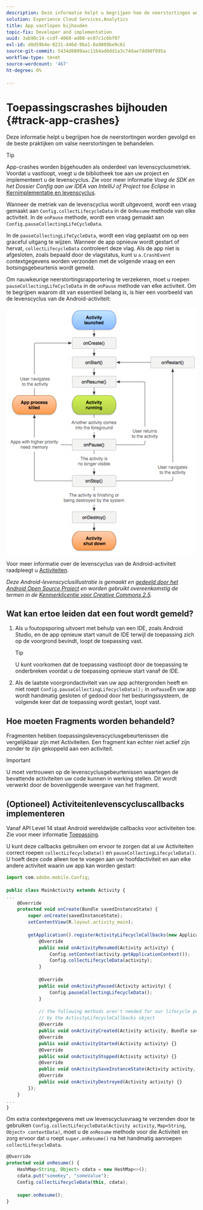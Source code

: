 ```yaml
---
description: Deze informatie helpt u begrijpen hoe de neerstortingen worden gevolgd en de beste praktijken om valse neerstortingen te behandelen.
solution: Experience Cloud Services,Analytics
title: App vastlopen bijhouden
topic-fix: Developer and implementation
uuid: 3ab98c14-ccdf-4060-ad88-ec07c1c6bf07
exl-id: d8d59b4e-0231-446d-9ba1-8a9809be9c61
source-git-commit: 5434d8809aac11b4ad6dd1a3c74dae7dd98f095a
workflow-type: tm+mt
source-wordcount: '467'
ht-degree: 0%

---
```


# Toepassingscrashes bijhouden {#track-app-crashes}

Deze informatie helpt u begrijpen hoe de neerstortingen worden gevolgd en de beste praktijken om valse neerstortingen te behandelen.

>[!TIP]
>
>App-crashes worden bijgehouden als onderdeel van levenscyclusmetriek. Voordat u vastloopt, voegt u de bibliotheek toe aan uw project en implementeert u de levenscyclus. Zie voor meer informatie *Voeg de SDK en het Dossier Config aan uw IDEA van IntelliJ of Project toe Eclipse* in [Kernimplementatie en levenscyclus](/help/android/getting-started/dev-qs.md).

Wanneer de metriek van de levenscyclus wordt uitgevoerd, wordt een vraag gemaakt aan `Config.collectLifecycleData` in de `OnResume` methode van elke activiteit. In de `onPause` methode, wordt een vraag gemaakt aan `Config.pauseCollectingLifeCycleData`.

In de `pauseCollectingLifeCycleData`, wordt een vlag geplaatst om op een graceful uitgang te wijzen. Wanneer de app opnieuw wordt gestart of hervat, `collectLifecycleData` controleert deze vlag. Als de app niet is afgesloten, zoals bepaald door de vlagstatus, kunt u `a.CrashEvent` contextgegevens worden verzonden met de volgende vraag en een botsingsgebeurtenis wordt gemeld.

Om nauwkeurige neerstortingsrapportering te verzekeren, moet u roepen `pauseCollectingLifeCycleData` in de `onPause` methode van elke activiteit. Om te begrijpen waarom dit van essentieel belang is, is hier een voorbeeld van de levenscyclus van de Android-activiteit:

![](assets/android-lifecycle.png)

Voor meer informatie over de levenscyclus van de Android-activiteit raadpleegt u [Activiteiten](https://developer.android.com/guide/components/activities.html).

*Deze Android-levenscyclusillustratie is gemaakt en [gedeeld door het Android Open Source Project](https://source.android.com/) en worden gebruikt overeenkomstig de termen in de [Kenmerklicentie voor Creative Commons 2.5](https://creativecommons.org/licenses/by/2.5/).*

## Wat kan ertoe leiden dat een fout wordt gemeld?

1. Als u foutopsporing uitvoert met behulp van een IDE, zoals Android Studio, en de app opnieuw start vanuit de IDE terwijl de toepassing zich op de voorgrond bevindt, loopt de toepassing vast.

   >[!TIP]
   >
   >U kunt voorkomen dat de toepassing vastloopt door de toepassing te onderbreken voordat u de toepassing opnieuw start vanaf de IDE.

1. Als de laatste voorgrondactiviteit van uw app achtergronden heeft en niet roept `Config.pauseCollectingLifecycleData();` in `onPause`En uw app wordt handmatig gesloten of gedood door het besturingssysteem, de volgende keer dat de toepassing wordt gestart, loopt vast.

## Hoe moeten Fragments worden behandeld?

Fragmenten hebben toepassingslevenscyclusgebeurtenissen die vergelijkbaar zijn met Activiteiten. Een fragment kan echter niet actief zijn zonder te zijn gekoppeld aan een activiteit.

>[!IMPORTANT]
>
>U moet vertrouwen op de levenscyclusgebeurtenissen waartegen de bevattende activiteiten uw code kunnen in werking stellen. Dit wordt verwerkt door de bovenliggende weergave van het fragment.

## (Optioneel) Activiteitenlevenscycluscallbacks implementeren

Vanaf API Level 14 staat Android wereldwijde callbacks voor activiteiten toe. Zie voor meer informatie [Toepassing](https://developer.android.com/reference/android/app/Application).

U kunt deze callbacks gebruiken om ervoor te zorgen dat al uw Activiteiten correct roepen `collectLifecycleData()` en `pauseCollectingLifecycleData()`. U hoeft deze code alleen toe te voegen aan uw hoofdactiviteit en aan elke andere activiteit waarin uw app kan worden gestart:

```js
import com.adobe.mobile.Config; 
  
public class MainActivity extends Activity { 
... 
    @Override 
    protected void onCreate(Bundle savedInstanceState) { 
        super.onCreate(savedInstanceState); 
        setContentView(R.layout.activity_main); 
  
        getApplication().registerActivityLifecycleCallbacks(new Application.ActivityLifecycleCallbacks() { 
            @Override 
            public void onActivityResumed(Activity activity) { 
                Config.setContext(activity.getApplicationContext()); 
                Config.collectLifecycleData(activity); 
            } 
  
            @Override 
            public void onActivityPaused(Activity activity) {     
                Config.pauseCollectingLifecycleData(); 
            } 
    
            // the following methods aren't needed for our lifecycle purposes, but are required to be implemented 
            // by the ActivityLifecycleCallbacks object 
            @Override 
            public void onActivityCreated(Activity activity, Bundle savedInstanceState) {} 
            @Override 
            public void onActivityStarted(Activity activity) {} 
            @Override 
            public void onActivityStopped(Activity activity) {} 
            @Override 
            public void onActivitySaveInstanceState(Activity activity, Bundle outState) {} 
            @Override 
            public void onActivityDestroyed(Activity activity) {} 
        }); 
    } 
... 
}
```

Om extra contextgegevens met uw levenscyclusvraag te verzenden door te gebruiken `Config.collectLifecycleData(Activity activity`, `Map<String`, `Object> contextData)`, moet u de `onResume` methode voor die Activiteit en zorg ervoor dat u roept `super.onResume()` na het handmatig aanroepen `collectLifecycleData`.

```js
@Override 
protected void onResume() { 
    HashMap<String, Object> cdata = new HashMap<>(); 
    cdata.put("someKey", "someValue"); 
    Config.collectLifecycleData(this, cdata); 
  
    super.onResume(); 
}
```
